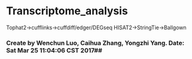 # Transcriptome_analysis
Tophat2->cufflinks->cuffdiff/edger/DEGseq
HISAT2->StringTie->Ballgown
### Create by Wenchun Luo, Caihua Zhang, Yongzhi Yang. Date: Sat Mar 25 11:04:06 CST 2017##